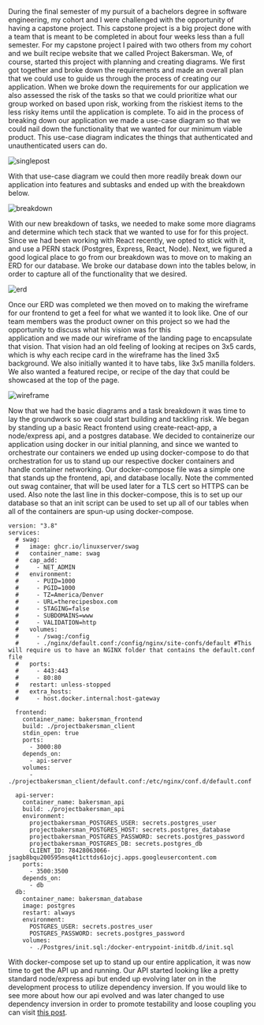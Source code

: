 During the final semester of my pursuit of a bachelors degree in software engineering, my cohort and I were challenged
with the opportunity of having a capstone project. This capstone project is a big project done with a team that is
meant to be completed in about four weeks less than a full semester. For my capstone project I paired with two others
from my cohort and we built recipe website that we called Project Bakersman. We, of course, started this project with
planning and creating diagrams. We first got together and broke down the requirements and made an overall plan that
we could use to guide us through the process of creating our application. When we broke down the requirements for our
application we also assessed the risk of the tasks so that we could prioritize what our group worked on based upon risk,
working from the riskiest items to the less risky items until the application is complete. To aid in the process of breaking
down our application we made a use-case diagram so that we could nail down the functionality
that we wanted for our minimum viable product. This use-case diagram indicates the things that authenticated and
unauthenticated users can do.

![singlepost](https://raw.githubusercontent.com/Rusty-Hermansen/Portfolio-full/main/React/src/posts/capstone/images/usecasediagram.png)

With that use-case diagram we could then more readily break down our application into features and subtasks and ended up with the
breakdown below.

![breakdown](https://raw.githubusercontent.com/Rusty-Hermansen/Portfolio-full/main/React/src/posts/capstone/images/breakdown.png)

With our new breakdown of tasks, we needed to make some more diagrams and determine which tech stack that we wanted to use for
for this project. Since we had been working with React recently, we opted to stick with it, and use a PERN stack (Postgres, Express, React, Node).
Next, we figured a good logical place to go from our breakdown was to move on to making an ERD for our database. We broke our database down into
the tables below, in order to capture all of the functionality that we desired.

![erd](https://raw.githubusercontent.com/Rusty-Hermansen/Portfolio-full/main/React/src/posts/capstone/images/erd.png)

Once our ERD was completed we then moved on to making the wireframe for our frontend to get a feel for what we wanted it to look like.
One of our team members was the product owner on this project so we had the opportunity to discuss what his vision was for this  
application and we made our wireframe of the landing page to encapsulate that vision. That vision had an old feeling of looking
at recipes on 3x5 cards, which is why each recipe card in the wireframe has the lined 3x5 background. We also initially wanted
it to have tabs, like 3x5 manilla folders. We also wanted a featured recipe, or recipe of the day that could be showcased at the top
of the page.

![wireframe](https://raw.githubusercontent.com/Rusty-Hermansen/Portfolio-full/main/React/src/posts/capstone/images/wireframe.png)

Now that we had the basic diagrams and a task breakdown it was time to lay the groundwork so we could start building and tackling
risk. We began by standing up a basic React frontend using create-react-app, a node/express api, and a postgres database. We decided
to containerize our application using docker in our initial planning, and since we wanted to orchestrate our containers we ended up using
docker-compose to do that orchestration for us to stand up our respective docker containers and handle container networking. Our
docker-compose file was a simple one that stands up the frontend, api, and database locally. Note the commented out swag container,
that will be used later for a TLS cert so HTTPS can be used. Also note the last line in this docker-compose, this is to set up our database
so that an init script can be used to set up all of our tables when all of the containers are spun-up using docker-compose.

```
version: "3.8"
services:
  # swag:
  #   image: ghcr.io/linuxserver/swag
  #   container_name: swag
  #   cap_add:
  #     - NET_ADMIN
  #   environment:
  #     - PUID=1000
  #     - PGID=1000
  #     - TZ=America/Denver
  #     - URL=therecipesbox.com
  #     - STAGING=false
  #     - SUBDOMAINS=www
  #     - VALIDATION=http
  #   volumes:
  #     - /swag:/config
  #     - ./nginx/default.conf:/config/nginx/site-confs/default #This will require us to have an NGINX folder that contains the default.conf file
  #   ports:
  #     - 443:443
  #     - 80:80
  #   restart: unless-stopped
  #   extra_hosts:
  #     - host.docker.internal:host-gateway

  frontend:
    container_name: bakersman_frontend
    build: ./projectbakersman_client
    stdin_open: true
    ports:
      - 3000:80
    depends_on:
      - api-server
    volumes: 
      - ./projectbakersman_client/default.conf:/etc/nginx/conf.d/default.conf 
    
  api-server:                           
    container_name: bakersman_api
    build: ./projectbakersman_api
    environment: 
      projectbakersman_POSTGRES_USER: secrets.postgres_user 
      projectbakersman_POSTGRES_HOST: secrets.postgres_database
      projectbakersman_POSTGRES_PASSWORD: secrets.postgres_password
      projectbakersman_POSTGRES_DB: secrets.postgres_db
      CLIENT_ID: 78428063066-jsagb8bqu200595msq4t1cttds61ojcj.apps.googleusercontent.com
    ports:
      - 3500:3500
    depends_on: 
      - db
  db:
    container_name: bakersman_database
    image: postgres
    restart: always
    environment:
      POSTGRES_USER: secrets.postres_user
      POSTGRES_PASSWORD: secrets.postgres_password
    volumes:
      - ./Postgres/init.sql:/docker-entrypoint-initdb.d/init.sql
```

With docker-compose set up to stand up our entire application, it was now time to get the API up and running.
Our API started looking like a pretty standard node/express api but ended up evolving later on in the development
process to utilize dependency inversion. If you would like to see more about how our api evolved and was later
changed to use dependency inversion in order to promote testability and loose coupling you can visit 
[this post](https://rustyhermansensoftwareengineer.link/singlepost/19).

